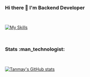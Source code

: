 ### Hi there 👋 I'm Backend Developer
</br>

[![My Skills](https://skillicons.dev/icons?i=dotnet,github,stackoverflow)](https://skillicons.dev)

</br>
<h3>Stats :man_technologist:</h3>
</br>

[![Tanmay's GitHub stats](https://github-readme-stats.vercel.app/api?username=ks1990cn)](https://github.com/anuraghazra/github-readme-stats)
